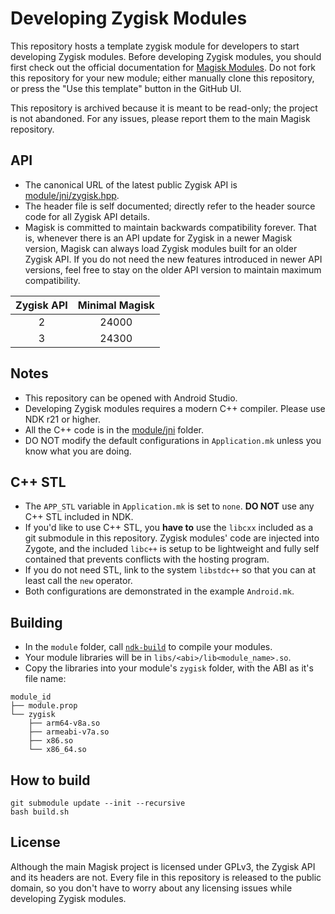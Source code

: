 # Developing Zygisk Modules

This repository hosts a template zygisk module for developers to start developing Zygisk modules. Before developing Zygisk modules, you should first check out the official documentation for [Magisk Modules](https://topjohnwu.github.io/Magisk/guides.html). Do not fork this repository for your new module; either manually clone this repository, or press the "Use this template" button in the GitHub UI.

This repository is archived because it is meant to be read-only; the project is not abandoned. For any issues, please report them to the main Magisk repository.

## API

- The canonical URL of the latest public Zygisk API is [module/jni/zygisk.hpp](https://github.com/topjohnwu/zygisk-module-sample/blob/master/module/jni/zygisk.hpp).
- The header file is self documented; directly refer to the header source code for all Zygisk API details.
- Magisk is committed to maintain backwards compatibility forever. That is, whenever there is an API update for Zygisk in a newer Magisk version, Magisk can always load Zygisk modules built for an older Zygisk API. If you do not need the new features introduced in newer API versions, feel free to stay on the older API version to maintain maximum compatibility.

| Zygisk API | Minimal Magisk |
| :--------: | :------------: |
|     2      |     24000      |
|     3      |     24300      |

## Notes

- This repository can be opened with Android Studio.
- Developing Zygisk modules requires a modern C++ compiler. Please use NDK r21 or higher.
- All the C++ code is in the [module/jni](https://github.com/topjohnwu/zygisk-module-sample/tree/master/module/jni) folder.
- DO NOT modify the default configurations in `Application.mk` unless you know what you are doing.

## C++ STL

- The `APP_STL` variable in `Application.mk` is set to `none`. **DO NOT** use any C++ STL included in NDK.
- If you'd like to use C++ STL, you **have to** use the `libcxx` included as a git submodule in this repository. Zygisk modules' code are injected into Zygote, and the included `libc++` is setup to be lightweight and fully self contained that prevents conflicts with the hosting program.
- If you do not need STL, link to the system `libstdc++` so that you can at least call the `new` operator.
- Both configurations are demonstrated in the example `Android.mk`.

## Building

- In the `module` folder, call [`ndk-build`](https://developer.android.com/ndk/guides/ndk-build) to compile your modules.
- Your module libraries will be in `libs/<abi>/lib<module_name>.so`.
- Copy the libraries into your module's `zygisk` folder, with the ABI as it's file name:

```
module_id
├── module.prop
└── zygisk
    ├── arm64-v8a.so
    ├── armeabi-v7a.so
    ├── x86.so
    └── x86_64.so
```

## How to build
```
git submodule update --init --recursive
bash build.sh
```

## License

Although the main Magisk project is licensed under GPLv3, the Zygisk API and its headers are not. Every file in this repository is released to the public domain, so you don't have to worry about any licensing issues while developing Zygisk modules.
